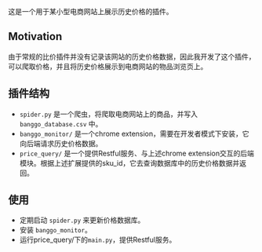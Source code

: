 这是一个用于某小型电商网站上展示历史价格的插件。

## Motivation

由于常规的比价插件并没有记录该网站的历史价格数据，因此我开发了这个插件，可以爬取价格，并且将历史价格展示到电商网站的物品浏览页上。

## 插件结构

- `spider.py` 是一个爬虫，将爬取电商网站上的商品，并写入 `banggo_database.csv` 中。
- `banggo_monitor/` 是一个chrome extension，需要在开发者模式下安装，它向后端请求历史价格数据。
- `price_query/` 是一个提供Restful服务、与上述chrome extension交互的后端模块。根据上述扩展提供的sku_id，它去查询数据库中的历史价格数据并返回。

## 使用

- 定期启动 `spider.py` 来更新价格数据库。
- 安装 `banggo_monitor`。
- 运行price_query/下的`main.py`，提供Restful服务。

